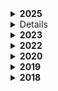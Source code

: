  <details>
  <summary>
  <b>2025</b>
  </summary>
  <ul>
    <li><a href="https://github.com/ummagohil/your-name-pls">your name, pls</a></li>
    <li><a href="https://github.com/ummagohil/ligatures-in-languages">ligatures in languages</a></li>
    <li><a href="https://github.com/ummagohil/emotional-recognition">emotional recognition</a></li>
    <li><a href="https://github.com/ummagohil/wall-colour-spaces">wall colour paint shade detector</a></li>
    <li><a href="https://github.com/ummagohil/make-an-orchestra">make an orchestra</a></li>
   <li><a href="https://github.com/ummagohil/molecule-app">molecule 3D view</a></li>
   <li><a href="https://github.com/ummagohil/protein-app">protein 3D view</a></li>
   <li><a href="https://github.com/ummagohil/understand-the-underline">understand the underline</a></li>
    <li><a href="https://github.com/ummagohil/plant-disease-detector">plant disease detector</a></li>
    <li><a href="https://github.com/ummagohil/X-ray-vision">x-ray vision</a></li>
    <li><a href="https://github.com/ummagohil/drug-side-effect-predictor">drugs side effects detector</a></li>
    <li><a href="https://github.com/ummagohil/chadwell-surgery">chadwell heath surgery</li>
  </ul>
</details>
 
 <details>
  <summary>
  <b>2024</b>
  </summary>
  <ul>
    <li><a href="https://github.com/ummagohil/Productivity-Journal">productivity journal</a></li>
    <li><a href="https://github.com/ummagohil/Pack-Your-Bags">pack your bags</a></li>
    <li><a href="https://github.com/ummagohil/Buy-a-Home">buy a home</a></li>
    <li><a href="https://github.com/ummagohil/Bubble-CLI"> bubble cli</li>
    <li><a href="https://github.com/ummagohil/personal-ai-finance">personal ai finance</a></li>
    <li><a href="https://github.com/ummagohil/budgeting-tool">budgeting tool</a></li>
    <li><a href="https://github.com/ummagohil/biometrics-auth">biometeric authentication</a></li>
    <li><a href="https://github.com/ummagohil/gamified-algos-ds">gamified algorithms and data structures</a></li>
  </ul>
 </details>

<details>
  <summary>
  <b>2023</b>
  </summary>
  <ul>
    <li><a href="https://github.com/ummagohil/Movie-App">movie app</a></li>
    <li><a href="https://github.com/ummagohil/Drag-Drop">drag + drop</a></li>
    <li><a href="https://github.com/ummagohil/Payments-App">payments app</a></li>
    <li><a href="https://github.com/ummagohil/Chrome-Extension">chrome extension</a></li>
    <li><a href="https://github.com/ummagohil/Nutrition-Dashboard">nutrition dashboard</a></li>
  </ul>
 </details>

<details>
  <summary>
  <b>2022</b>
  </summary>
  <ul>
    <li><a href="https://github.com/ummagohil/Music-App">music app</a></li>
    <li><a href="https://github.com/ummagohil/Emails-App">emails app</a></li>
    <li><a href="https://github.com/ummagohil/Reminders-App">reminders app</a></li>
    <li><a href="https://github.com/ummagohil/Habit-Tracker">habit tracker</a></li>
  </ul>
 </details>

<details>
  <summary>
  <b>2020</b>
  </summary>
  <ul>
  <li><a href="https://github.com/ummagohil/Tweakemoji-icons">tweakemoji npm package</a></li>
  <li><a href="https://github.com/ummagohil/Reading-App-Web">reading app</a></li>
   <li><a href="https://github.com/ummagohil/Running-App-Web">running app [web]</a></li>
   <li><a href="https://github.com/ummagohil/Running-App">running app [mobile]</a></li>
   </ul>
 </details>

<details>
  <summary>
  <b>2019</b>
  </summary>
  <ul>
  <li><a href="https://github.com/ummagohil/New-Savings-Dashboard">savings dashboard</a></li>
  <li><a href="https://github.com/ummagohil/Food-Prep-App">food prep app</a></li>
  <li><a href="https://github.com/ummagohil/Kaggle-HousePrices">kaggle: house prices</a></li>
  <li><a href="https://github.com/ummagohil/Kaggle-Titanic">kaggle: titanic</a></li>
  <li><a href="https://github.com/ummagohil/Running-App-API">running app api</a></li>
  <li><a href="https://github.com/ummagohil/finance-dashboard">finance dashboard</a></li>
  <li><a href="https://github.com/ummagohil/BlogExample-API">node.js aws lambda</a></li>
  </ul>
 </details>

 <details>
  <summary>
  <b>2018</b>
  </summary>
  <ul>
  <li><a href="https://github.com/ummagohil/Portfolio">Portfolio</a></li>
    <li><a href="https://github.com/ummagohil/Testing-Feeds">Testing Feeds</a></li>
     <li><a href="https://github.com/ummagohil/Restaurant-Reviews">Restaurant Reviews</a></li>
     <li><a href="https://github.com/ummagohil/Book-App">Book App</a></li>
      <li><a href="https://github.com/ummagohil/Star-Wars">Star Wars</a></li>
       <li><a href="https://github.com/ummagohil/Search-Museums">Search Museums</a></li>
  <li><a href="https://github.com/ummagohil/Input-Form">Input Form</a></li>
     <li><a href="https://github.com/ummagohil/To-Do-List">To Do List</a></li>
    <li><a href="https://github.com/ummagohil/Random-Quotes">Random Quotes</a></li>
    <li><a href="https://github.com/ummagohil/Arcade-Game">Arcade Game</a></li>
     <li><a href="https://github.com/ummagohil/Card-Game">Card Game</a></li>
      <li><a href="https://github.com/ummagohil/Spinning-Circle">Spinning Circle</a></li>
    <li><a href="https://github.com/ummagohil/Pixel-Art">Pixel Art</a></li>
    <li><a href="https://github.com/ummagohil/Animal">Animal Card</a></li>
    <li><a href="https://github.com/ummagohil/Bar-Chart">Bar Chart</a></li>
      <li><a href="https://github.com/ummagohil/React-Bar-Chart">React Bar Chart</a></li>
      <li><a href="https://github.com/ummagohil/Bitcoin-graph">Bitcoin Graph</a></li>
  </ul>
 </details>




